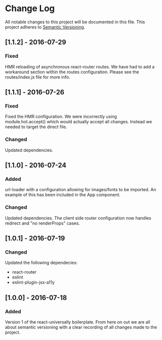 # Change Log
All notable changes to this project will be documented in this file.
This project adheres to [Semantic Versioning](http://semver.org/).

## [1.1.2] - 2016-07-29

### Fixed
HMR reloading of asynchronous react-router routes.  We have had to add a workaround section within the routes configuration.  Please see the routes/index.js file for more info.

## [1.1.1] - 2016-07-26

### Fixed
Fixed the HMR configuration.  We were incorrectly using module.hot.accept() which would actually accept all changes. Instead we needed to target the direct file.

### Changed
Updated dependencies.

## [1.1.0] - 2016-07-24

### Added
url-loader with a configuration allowing for images/fonts to be imported. An
example of this has been included in the App component.

### Changed
Updated dependencies.
The client side router configuration now handles redirect and "no renderProps"
cases.

## [1.0.1] - 2016-07-19

### Changed
Updated the following dependecies:
 - react-router
 - eslint
 - eslint-plugin-jsx-a11y

## [1.0.0] - 2016-07-18

### Added
Version 1 of the react-universally boilerplate.  From here on out we are all
about semantic versioning with a clear recording of all changes made to the
project.
